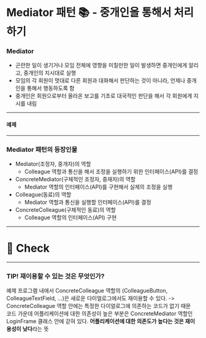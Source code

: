 # Mediator 패턴 📚 - 중개인을 통해서 처리하기

### Mediator
- 곤란한 일이 생기거나 모임 전체에 영향을 미칠만한 일이 발생하면 중개인에게 알리고, 중개인의 지시대로 실행
- 모임의 각 회원이 멋대로 다른 회원과 대화해서 판단하는 것이 아니라, 언제나 중개인을 통해서 행동하도록 함
- 중개인은 회원으로부터 올라온 보고를 기초로 대국적인 판단을 해서 각 회원에게 지시를 내림
---


#### 예제



--- 
### Mediator 패턴의 등장인물
- Mediator(조정자, 중개자)의 역할
  - Colleague 역할과 통신을 해서 조정을 실행하기 위한 인터페이스(API)를 결정
- ConcreteMediator(구체적인 조정자, 중재자)의 역할
  - Mediator 역할의 인터페이스(API)를 구현해서 실제의 조정을 실행
- Colleague(동료)의 역할
  - Mediator 역할과 통신을 실행할 인터페이스(API)를 결정
- ConcreteColleague(구체적인 동료)의 역할
  - Colleague 역할의 인터페이스(API) 구현
---
# 📌 Check

---

### TIP! 재이용할 수 있는 것은 무엇인가?
예제 프로그램 내에서 ConcreteColleague 역할의 (ColleagueButton, ColleagueTextField, ...)은 새로운 다이얼로그에서도 재이용할 수 있다.
-> ConcreteColleague 역할 안에는 특정한 다이얼로그에 의존하는 코드가 없기 때문
<br>
코드 가운데 어플리케이션에 대한 의존성이 높은 부분은 ConcreteMediator 역할인 LoginFrame 클래스 안에 갇혀 있다.
**어플리케이션에 대한 의존도가 높다는 것은 재이용성이 낮다**라는 뜻

